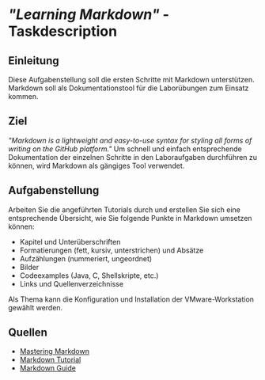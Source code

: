 # _"Learning Markdown"_ - Taskdescription

## Einleitung
Diese Aufgabenstellung soll die ersten Schritte mit Markdown unterstützen. Markdown soll als Dokumentationstool für die Laborübungen zum Einsatz kommen.

## Ziel
_"Markdown is a lightweight and easy-to-use syntax for styling all forms of writing on the GitHub platform."_ Um schnell und einfach entsprechende Dokumentation der einzelnen Schritte in den Laboraufgaben durchführen zu können, wird Markdown als gängiges Tool verwendet.

## Aufgabenstellung
Arbeiten Sie die angeführten Tutorials durch und erstellen Sie sich eine entsprechende Übersicht, wie Sie folgende Punkte in Markdown umsetzen können:  
- Kapitel und Unterüberschriften
- Formatierungen (fett, kursiv, unterstrichen) und Absätze
- Aufzählungen (nummeriert, ungeordnet)
- Bilder
- Codeexamples (Java, C, Shellskripte, etc.)
- Links und Quellenverzeichnisse

Als Thema kann die Konfiguration und Installation der VMware-Workstation gewählt werden.

## Quellen
* [Mastering Markdown](https://guides.github.com/features/mastering-markdown/)
* [Markdown Tutorial](https://www.markdowntutorial.com/lesson/1)
* [Markdown Guide](https://www.markdownguide.org/)
